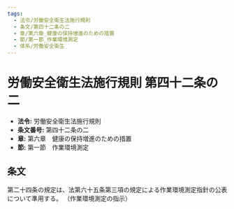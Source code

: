 ```yaml
---
tags:
  - 法令/労働安全衛生法施行規則
  - 条文/第四十二条の二
  - 章/第六章_健康の保持増進のための措置
  - 節/第一節_作業環境測定
  - 体系/労働安全衛生
---
```

# 労働安全衛生法施行規則 第四十二条の二

- **法令:** 労働安全衛生法施行規則
- **条文番号:** 第四十二条の二
- **章:** 第六章　健康の保持増進のための措置
- **節:** 第一節　作業環境測定

## 条文
第二十四条の規定は、法第六十五条第三項の規定による作業環境測定指針の公表について準用する。
（作業環境測定の指示）

